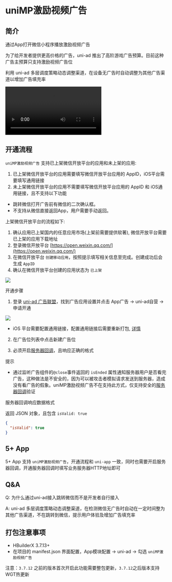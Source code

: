 # uniMP激励视频广告

## 简介

通过App打开微信小程序播放激励视频广告

为了给开发者提供更高价格的广告，uni-ad 推出了高阶游戏广告预算。目前这种广告主预算只支持激励视频广告位

利用 uni-ad 多层调度策略动态调整渠道，在设备无广告时自动调整为其他广告渠道以增加广告填充率

<video controls src="https://web-assets.dcloud.net.cn/unidoc/zh/uni-ad/uni-ad-unimp.mp4" style="max-width: 100%; max-height: 70vh;"></video>

## 开通流程

`uniMP激励视频广告` 支持已上架微信开放平台的应用和未上架的应用:

1. 已上架微信开放平台的应用需要填写微信开放平台应用的 AppID，iOS平台需要填写通用链接
2. 未上架微信开放平台的应用不需要填写微信开放平台应用的 AppID 和 iOS通用链接，且不支持以下功能
  - 跳转微信打开广告前有微信的二次确认框。
  - 不支持从微信直接返回App，用户需要手动返回。

上架微信开放平台的流程如下:

1. 确认应用已上架国内的任意应用市场(上架前需要提供软著), 微信开放平台需要已上架的应用下载地址
2. 登录微信开放平台 [https://open.weixin.qq.com/](https://open.weixin.qq.com/)
3. 在微信开放平台 `创建移动应用`，按照提示填写相关信息至完成。创建成功后会生成 `AppID`
4. 确认在微信开放平台创建的应用状态为 `已上架`

![](https://web-assets.dcloud.net.cn/unidoc/zh/uni-ad/uni-ad-unimp-open-weixin-status.png)


开通步骤

1. 登录 [uni-ad 广告联盟](https://uniad.dcloud.net.cn)，找到广告应用设置并点击 App广告 -> uni-ad自营 -> 申请开通

![](https://web-assets.dcloud.net.cn/unidoc/zh/uni-ad/uni-ad-unimp-web-console-on.png)

- iOS 平台需要配置通用链接，配置通用链接后需要重新打包, [详情](https://uniapp.dcloud.net.cn/api/plugins/universal-links.html)

2. 在广告位列表中点击新建广告位

3. 必须开启[服务器回调](https://uniapp.dcloud.net.cn/component/ad-rewarded-video.html#callback)，且响应正确的格式


提示
- 通过监听广告组件的`@close`事件返回的 `isEnded` 属性通知服务器用户是否看完广告，这种做法是不安全的，因为可以被攻击者模拟请求发送到服务器，造成没有看广告的假象。uniMP激励视频广告不在支持此方式，仅支持安全的[服务器回调](https://uniapp.dcloud.net.cn/component/ad-rewarded-video.html#callback)验证


服务器回调响应数据格式

返回 JSON 对象，且包含 `isValid: true`

```json
{
  "isValid": true
}
```

## 5+ App

5+ App 支持 `uniMP激励视频广告`，开通流程和 `uni-app` 一致，同时也需要开启服务器回调，开通服务器回调时填写业务服务器HTTP地址即可


## Q&A

Q: 为什么通过uni-ad接入跳转微信而不是开发者自行接入

A: uni-ad 多层调度策略动态调整渠道，在检测微信无广告时自动在一定时间整为其他广告渠道，不在跳转到微信，提示用户体验及增加广告填充率


## 打包注意事项

- HBuilderX 3.7.13+
- 在项目的 manifest.json 界面配置，App模块配置 -> uni-ad -> 勾选 `uniMP激励视频广告`

注意：`3.7.12` 之前的版本首次开启此功能需要整包更新，`3.7.12`之后版本支持WGT热更新
